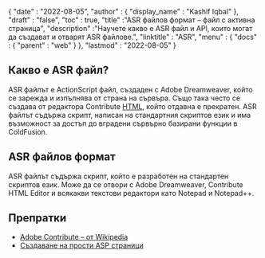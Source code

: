 {
  "date" : "2022-08-05",
  "author" : {
    "display_name" : "Kashif Iqbal"
},
  "draft" : "false",
  "toc" : true,
  "title" :"ASR файлов формат – файл с активна страница",
  "description" :"Научете какво е ASR файл и API, които могат да създават и отварят ASR файлове.",
  "linktitle" : "ASR",
  "menu" : {
    "docs" : {
      "parent" : "web"
}
},
  "lastmod" : "2022-08-05"
}

## Какво е ASR файл?

ASR файлът е ActionScript файл, създаден с Adobe Dreamweaver, който се зарежда и изпълнява от страна на сървъра. Също така често се създава от редактора Contribute [HTML](/bg/web/html/), който отдавна е прекратен. ASR файлът съдържа скрипт, написан на стандартния скриптов език и има възможност за достъп до вградени сървърно базирани функции в ColdFusion.

## ASR файлов формат

ASR файлът съдържа скрипт, който е разработен на стандартен скриптов език. Може да се отвори с Adobe Dreamweaver, Contribute HTML Editor и всякакви текстови редактори като Notepad и Notepad++.

## Препратки

* [Adobe Contribute – от Wikipedia](https://en.wikipedia.org/wiki/Adobe_Contribute)
* [Създаване на прости ASP страници](https://learn.microsoft.com/en-us/previous-versions/iis/6.0-sdk/ms524741(v=vs.90))


